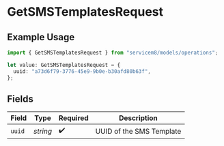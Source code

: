# GetSMSTemplatesRequest

## Example Usage

```typescript
import { GetSMSTemplatesRequest } from "servicem8/models/operations";

let value: GetSMSTemplatesRequest = {
  uuid: "a73d6f79-3776-45e9-9b0e-b30afd80b63f",
};
```

## Fields

| Field                    | Type                     | Required                 | Description              |
| ------------------------ | ------------------------ | ------------------------ | ------------------------ |
| `uuid`                   | *string*                 | :heavy_check_mark:       | UUID of the SMS Template |